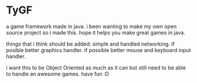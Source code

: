 TyGF
====

a game framework made in java.
i been wanting to make my own open source project so i made this. 
hope it helps you make great games in java.


things that i think should be added:
  simple and handled networking.
  if posible better graphics handler.
  if possible better mouse and keyboard input handler.

i want this to be Object Oriented as much as it can but still need to be able to handle an awesome games.
have fun :D


